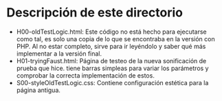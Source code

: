 # Descripción de este directorio

- H00-oldTestLogic.html: Este código no está hecho para ejecutarse como tal, es solo una copia de lo
    que se encontraba en la versión con PHP. Al no estar completo, sirve para ir leyéndolo y saber 
    qué más implementar a la versión final.
- H01-tryingFaust.html: Página de testeo de la nueva sonificación de prueba que hice. tiene barras
    simpleas para variar los parámetros y comprobar la correcta implementación de estos.
- S00-styleOldTestLogic.css: Contiene configuración estética para la página antigua. 